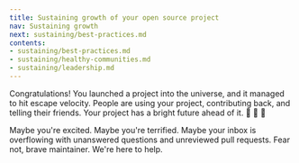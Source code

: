 ```yaml
---
title: Sustaining growth of your open source project
nav: Sustaining growth
next: sustaining/best-practices.md
contents:
- sustaining/best-practices.md
- sustaining/healthy-communities.md
- sustaining/leadership.md
---
```


Congratulations! You launched a project into the universe, and it managed to hit escape velocity. People are using your project, contributing back, and telling their friends. Your project has a bright future ahead of it. 👏 🚀 🌠

Maybe you're excited. Maybe you're terrified. Maybe your inbox is overflowing with unanswered questions and unreviewed pull requests. Fear not, brave maintainer. We're here to help.
